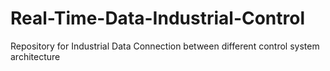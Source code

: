 # Real-Time-Data-Industrial-Control
Repository for Industrial Data Connection between different control system architecture
